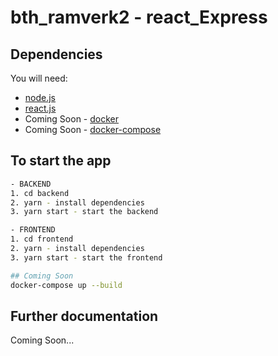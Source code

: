 # bth_ramverk2 - react_Express

## Dependencies

You will need:
 * [node.js](https://nodejs.org/en/)
 * [react.js](https://reactjs.org/)
 * Coming Soon - [docker](https://docs.docker.com/engine/installation/)
 * Coming Soon - [docker-compose](https://docs.docker.com/compose/install/)

## To start the app
```bash
- BACKEND
1. cd backend
2. yarn - install dependencies
3. yarn start - start the backend

- FRONTEND
1. cd frontend
2. yarn - install dependencies
3. yarn start - start the frontend

## Coming Soon
docker-compose up --build
```

## Further documentation

Coming Soon...
